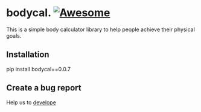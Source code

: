 
# bodycal.      [![Awesome](https://awesome.re/badge.svg)](https://awesome.re)

This is a simple body calculator library to help people achieve their physical goals.

## Installation

pip install bodycal==0.0.7

## Create a bug report

Help us to [develope](https://github.com/gncll/body-calculator/issues)

